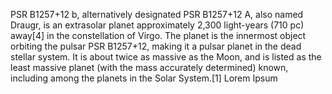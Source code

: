 PSR B1257+12 b, alternatively designated PSR B1257+12 A, also named Draugr, is an extrasolar planet approximately 2,300 light-years (710 pc) away[4] in the constellation of Virgo. The planet is the innermost object orbiting the pulsar PSR B1257+12, making it a pulsar planet in the dead stellar system. It is about twice as massive as the Moon, and is listed as the least massive planet (with the mass accurately determined) known, including among the planets in the Solar System.[1] 
Lorem Ipsum 
